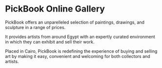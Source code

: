 # PickBook Online Gallery

PickBook offers an unparelleled selection of paintings, drawings, and sculpture in a range of prices.

It provides artists from around Egypt with an expertly curated environment in which they can exhibit and sell their work.

Placed in Cairo, PickBook is redefining the experience of buying and selling art by making it easy, convenient and welcoming for both collectors and artists.